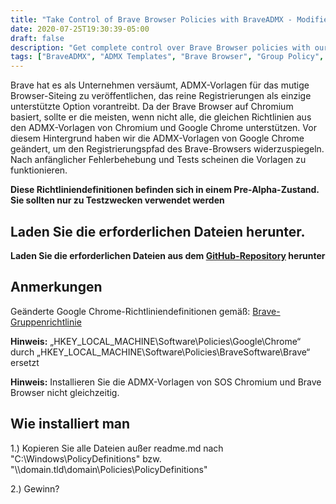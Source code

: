 ```yaml
---
title: "Take Control of Brave Browser Policies with BraveADMX - Modified ADMX Templates"
date: 2020-07-25T19:30:39-05:00
draft: false
description: "Get complete control over Brave Browser policies with our modified Google Chrome ADMX templates, BraveADMX, designed for Group Policy management."
tags: ["BraveADMX", "ADMX Templates", "Brave Browser", "Group Policy", "GPO", "Google Chrome ADMX", "Policy Definitions", "Pre-Alpha", "Testing Purposes", "Registry Path", "GitHub Repository", "Chromium", "Policy Management", "Configuration Management", "Windows Policies", "Security Templates", "Brave Browser Policies", "Google Chrome Policies", "Browser Policy Control", "Corporate IT Management"]
---
```

  Brave hat es als Unternehmen versäumt, ADMX-Vorlagen für das mutige Browser-Siteing zu veröffentlichen, das reine Registrierungen als einzige unterstützte Option vorantreibt. Da der Brave Browser auf Chromium basiert, sollte er die meisten, wenn nicht alle, die gleichen Richtlinien aus den ADMX-Vorlagen von Chromium und Google Chrome unterstützen. Vor diesem Hintergrund haben wir die ADMX-Vorlagen von Google Chrome geändert, um den Registrierungspfad des Brave-Browsers widerzuspiegeln. Nach anfänglicher Fehlerbehebung und Tests scheinen die Vorlagen zu funktionieren.  **Diese Richtliniendefinitionen befinden sich in einem Pre-Alpha-Zustand. Sie sollten nur zu Testzwecken verwendet werden**  ## Laden Sie die erforderlichen Dateien herunter.  **Laden Sie die erforderlichen Dateien aus dem [GitHub-Repository](https://github.com/simeononsecurity/BraveADMX) herunter**  ## Anmerkungen  Geänderte Google Chrome-Richtliniendefinitionen gemäß: [Brave-Gruppenrichtlinie](https://support.brave.com/hc/en-us/articles/360039248271-Group-Policy)  **Hinweis:** „HKEY_LOCAL_MACHINE\Software\Policies\Google\Chrome“ durch „HKEY_LOCAL_MACHINE\Software\Policies\BraveSoftware\Brave“ ersetzt  **Hinweis:** Installieren Sie die ADMX-Vorlagen von SOS Chromium und Brave Browser nicht gleichzeitig.  ## Wie installiert man  1.) Kopieren Sie alle Dateien außer readme.md nach "C:\Windows\PolicyDefinitions" bzw. "\\\domain.tld\domain\Policies\PolicyDefinitions"  2.) Gewinn?